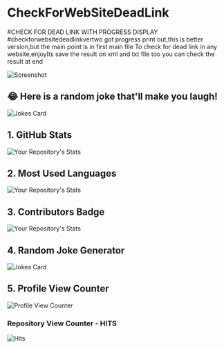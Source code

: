 # CheckForWebSiteDeadLink
#CHECK FOR DEAD LINK WITH PROGRESS DISPLAY
#checkforwebsitedeadlinkvertwo got progress print out,this is better version,but the main point is in first main file
To check for dead link in any website,enjoyIts save the result on xml and txt file too you can check the result at end


![Screenshot](path/to/your/DeadlinkChecker.jpg)

## 😂 Here is a random joke that'll make you laugh!
![Jokes Card](https://readme-jokes.vercel.app/api)
## 1. GitHub Stats

![Your Repository's Stats](https://github-readme-stats.vercel.app/api?username=Tanu-N-Prabhu&show_icons=true)

## 2. Most Used Languages

![Your Repository's Stats](https://github-readme-stats.vercel.app/api/top-langs/?username=Tanu-N-Prabhu&theme=blue-green)

## 3. Contributors Badge

![Your Repository's Stats](https://contrib.rocks/image?repo=Tanu-N-Prabhu/Python)

## 4. Random Joke Generator

![Jokes Card](https://readme-jokes.vercel.app/api)

## 5. Profile View Counter

![Profile View Counter](https://komarev.com/ghpvc/?username=Tanu-N-Prabhu)

### Repository View Counter - HITS

![Hits](https://hitcounter.pythonanywhere.com/count/tag.svg?url=https://github.com/Tanu-N-Prabhu/Python)

